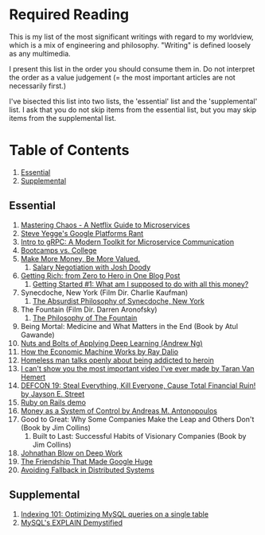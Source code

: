 # Required Reading

This is my list of the most significant writings with regard to my worldview, which is a mix of engineering and philosophy. "Writing" is defined loosely as any multimedia.

I present this list in the order you should consume them in. Do not interpret the order as a value judgement (= the most important articles are not necessarily first.)

I've bisected this list into two lists, the 'essential' list and the 'supplemental' list. I ask that you do not skip items from the essential list, but you may skip items from the supplemental list.

# Table of Contents
1. [Essential](#essential)
2. [Supplemental](#supplemental)

## Essential
1. [Mastering Chaos - A Netflix Guide to Microservices](https://www.youtube.com/watch?v=CZ3wIuvmHeM)
1. [Steve Yegge's Google Platforms Rant](https://gist.github.com/chitchcock/1281611)
1. [Intro to gRPC: A Modern Toolkit for Microservice Communication](https://www.youtube.com/watch?v=RoXT_Rkg8LA)
1. [Bootcamps vs. College](http://blog.triplebyte.com/bootcamps-vs-college)
1. [Make More Money, Be More Valued.](http://www.kalzumeus.com/2012/01/23/salary-negotiation/)
   1. [Salary Negotiation with Josh Doody](http://www.kalzumeus.com/2016/06/03/kalzumeus-podcast-episode-12-salary-negotiation-with-josh-doody/)
1. [Getting Rich: from Zero to Hero in One Blog Post](www.mrmoneymustache.com/2013/02/22/getting-rich-from-zero-to-hero-in-one-blog-post/)
   1. [Getting Started #1: What am I supposed to do with all this money?](www.mrmoneymustache.com/2011/04/10/post-4-what-am-i-supposed-to-do-with-all-this-money/) 
1. Synecdoche, New York (Film Dir. Charlie Kaufman)
   1. [The Absurdist Philosophy of Synecdoche, New York](https://youtu.be/j1LZ9EOMqsY)
1. The Fountain (Film Dir. Darren Aronofsky)
   1. [The Philosophy of The Fountain](https://youtu.be/8MlMFPVG5-0?t=18)
1. Being Mortal: Medicine and What Matters in the End (Book by Atul Gawande)
1. [Nuts and Bolts of Applying Deep Learning (Andrew Ng)](https://www.youtube.com/watch?v=F1ka6a13S9I)
1. [How the Economic Machine Works by Ray Dalio](https://www.youtube.com/watch?v=PHe0bXAIuk0)
1. [Homeless man talks openly about being addicted to heroin](https://www.youtube.com/watch?v=H6ZFzEW7_Q4)
1. [I can't show you the most important video I've ever made by Taran Van Hemert](https://www.youtube.com/watch?v=m1xd2ImauKM)
1. [DEFCON 19: Steal Everything, Kill Everyone, Cause Total Financial Ruin! by Jayson E. Street](https://www.youtube.com/watch?v=JsVtHqICeKE)
1. [Ruby on Rails demo](https://www.youtube.com/watch?v=Gzj723LkRJY)
1. [Money as a System of Control by Andreas M. Antonopoulos](https://www.youtube.com/watch?v=FyK4P7ZdOK8)
1. Good to Great: Why Some Companies Make the Leap and Others Don't (Book by Jim Collins)
   1. Built to Last: Successful Habits of Visionary Companies (Book by Jim Collins)
1. [Johnathan Blow on Deep Work](https://www.youtube.com/watch?v=4Ej_3NKA3pk)
1. [The Friendship That Made Google Huge](https://www.newyorker.com/magazine/2018/12/10/the-friendship-that-made-google-huge)
1. [Avoiding Fallback in Distributed Systems](https://aws.amazon.com/builders-library/avoiding-fallback-in-distributed-systems/)

## Supplemental
1. [Indexing 101: Optimizing MySQL queries on a single table](https://www.percona.com/blog/2015/04/27/indexing-101-optimizing-mysql-queries-on-a-single-table/)
1. [MySQL's EXPLAIN Demystified](https://www.youtube.com/watch?v=ZoLoIFW1H6g)
